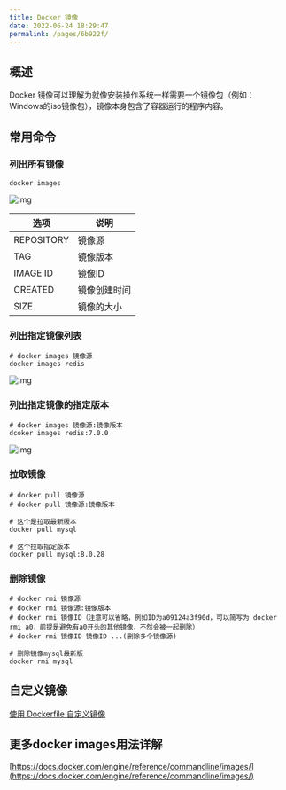 ```yaml
---
title: Docker 镜像
date: 2022-06-24 18:29:47
permalink: /pages/6b922f/
---
```


## 概述

Docker 镜像可以理解为就像安装操作系统一样需要一个镜像包（例如：Windows的iso镜像包），镜像本身包含了容器运行的程序内容。

## 常用命令

### 列出所有镜像

```shell
docker images
```

![img](https://oss.docss.cc/public/docss/images/docker/docker-images.png)

| 选项       | 说明         |
| ---------- | ------------ |
| REPOSITORY | 镜像源       |
| TAG        | 镜像版本     |
| IMAGE ID   | 镜像ID       |
| CREATED    | 镜像创建时间 |
| SIZE       | 镜像的大小   |



### 列出指定镜像列表

```shell
# docker images 镜像源
docker images redis
```

![img](https://oss.docss.cc/public/docss/images/docker/docker-images-redis.png)

### 列出指定镜像的指定版本

```shell
# docker images 镜像源:镜像版本
dcoker images redis:7.0.0
```

![img](https://oss.docss.cc/public/docss/images/docker/docker-images-redis_7_0_0.png)

### 拉取镜像

```shell
# docker pull 镜像源
# docker pull 镜像源:镜像版本

# 这个是拉取最新版本
docker pull mysql

# 这个拉取指定版本
docker pull mysql:8.0.28
```

### 删除镜像

```shell
# docker rmi 镜像源
# docker rmi 镜像源:镜像版本
# docker rmi 镜像ID（注意可以省略，例如ID为a09124a3f90d，可以简写为 docker rmi a0，前提是避免有a0开头的其他镜像，不然会被一起删除）
# docker rmi 镜像ID 镜像ID ...(删除多个镜像源)

# 删除镜像mysql最新版
docker rmi mysql
```

## 自定义镜像

[使用 Dockerfile 自定义镜像](/pages/571205/)

## 更多docker images用法详解

[https://docs.docker.com/engine/reference/commandline/images/](https://docs.docker.com/engine/reference/commandline/images/)
